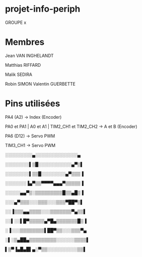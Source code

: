 # projet-info-periph

GROUPE x

# Membres 

Jean VAN INGHELANDT 

Matthias RIFFARD 

Malik SEDIRA 

Robin SIMON
Valentin GUERBETTE

# Pins utilisées 

PA4 (A2) -> Index (Encoder) 

PA0 et PA1 | A0 et A1 | TIM2_CH1 et TIM2_CH2 -> A et B (Encoder)

PA6 (D12) -> Servo PWM 

TIM3_CH1 -> Servo PWM 

░░░░░░░░░▄░░░░░░░░░░░░░░▄ 

░░░░░░░░▌▒█░░░░░░░░░░░▄▀▒▌ 

░░░░░░░░▌▒▒█░░░░░░░░▄▀▒▒▒▐ 

░░░░░░░▐▄▀▒▒▀▀▀▀▄▄▄▀▒▒▒▒▒▐ 

░░░░░▄▄▀▒░▒▒▒▒▒▒▒▒▒█▒▒▄█▒▐ 

░░░▄▀▒▒▒░░░▒▒▒░░░▒▒▒▀██▀▒▌ 

░░▐▒▒▒▄▄▒▒▒▒░░░▒▒▒▒▒▒▒▀▄▒▒▌ 

░░▌░░▌█▀▒▒▒▒▒▄▀█▄▒▒▒▒▒▒▒█▒▐ 

░▐░░░▒▒▒▒▒▒▒▒▌██▀▒▒░░░▒▒▒▀▄ 

░▌░▒▄██▄▒▒▒▒▒▒▒▒▒░░░░░░▒▒▒▒▌ 

▌▒▀▐▄█▄█▌▄░▀▒▒░░░░░░░░░░▒▒▌ 
